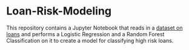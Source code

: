 # Loan-Risk-Modeling

This repository contains a Jupyter Notebook that reads in a [dataset on loans](https://github.com/wawilson810/supervised-learning-challenge/blob/main/Resources/lending_data.csv) and performs a Logistic Regression and a Random Forest Classification on it to create a model for classifying high risk loans.
